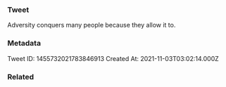 ### Tweet
Adversity conquers many people because they allow it to.

### Metadata
Tweet ID: 1455732021783846913
Created At: 2021-11-03T03:02:14.000Z

### Related

